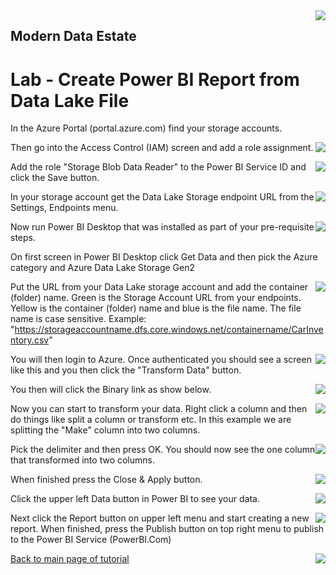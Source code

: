 <img style="float: right;" src="../../graphics/solutions-microsoft-logo-small.png">

## Modern Data Estate
# Lab - Create Power BI Report from Data Lake File

In the Azure Portal (portal.azure.com) find your storage accounts.

<img style="float: right;" src="../../graphics/MDL_SelectStorageAccount.png">


Then go into the Access Control (IAM) screen and add a role assignment.

<img style="float: right;" src="../../graphics/MDF_StorageIAM.png">


Add the role "Storage Blob Data Reader" to the Power BI Service ID and click the Save button.

<img style="float: right;" src="../../graphics/MDF_StorageRoleAssignment.png">


In your storage account get the Data Lake Storage endpoint URL from the Settings, Endpoints menu.

<img style="float: right;" src="../../graphics/MDF_StorageEndpoint.png">


Now run Power BI Desktop that was installed as part of your pre-requisite steps.

On first screen in Power BI Desktop click Get Data and then pick the Azure category and Azure Data Lake Storage Gen2

<img style="float: right;" src="../../graphics/MDL_PBI_GetData.png">

Put the URL from your Data Lake storage account and add the container (folder) name.  Green is the Storage Account URL from your endpoints.
Yellow is the container (folder) name and blue is the file name.
The file name is case sensitive.  Example:  "https://storageaccountname.dfs.core.windows.net/containername/CarInventory.csv"

<img style="float: right;" src="../../graphics/MDL_PBI_URL_In_Color.png">

You will then login to Azure.  Once authenticated you should see a screen like this and you then click the "Transform Data" button.

<img style="float: right;" src="../../graphics/MDL_PBI_Transform.png">

You then will click the Binary link as show below.

<img style="float: right;" src="../../graphics/MDL_PBI_Binary.png">

Now you can start to transform your data. Right click a column and then do things like split a column or transform etc. In this example we are splitting the "Make" column
into two columns.

<img style="float: right;" src="../../graphics/MDL_PBI_TransformETL1.png">

Pick the delimiter and then press OK.  You should now see the one column that transformed into two columns.

<img style="float: right;" src="../../graphics/MDL_PBI_TransformETL2.png">

When finished press the Close & Apply button.

<img style="float: right;" src="../../graphics/MDL_PBI_Apply.png">

Click the upper left Data button in Power BI to see your data.

<img style="float: right;" src="../../graphics/MDL_PBI_Data.png">

Next click the Report button on upper left menu and start creating a new report.  When finished, press the Publish button on top right menu to publish to the Power BI Service (PowerBI.Com)

<img style="float: right;" src="../../graphics/MDL_PBI_Report.png">

[Back to main page of tutorial](https://github.com/krepko7/Modern-Data-Estate)